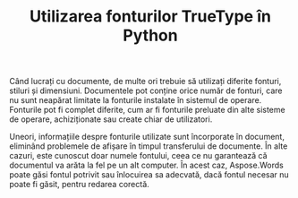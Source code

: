 ﻿---
title: Utilizarea fonturilor TrueType în Python
second_title: Aspose.Words pentru Python via .NET
articleTitle: Folosind TrueType Fonturi
linktitle: Folosind TrueType Fonturi
description: "Aspose.Words pentru Python via .NET poate găsi fontul potrivit sau înlocuirea sa adecvată pentru redarea corectă a documentelor. Acest lucru asigură că diferența dintre documentul afișat și original este minimă atunci când nu există suficiente informații despre un font."
type: docs
weight: 20
url: /ro/python-net/using-truetype-fonts/
---

Când lucrați cu documente, de multe ori trebuie să utilizați diferite fonturi, stiluri și dimensiuni. Documentele pot conține orice număr de fonturi, care nu sunt neapărat limitate la fonturile instalate în sistemul de operare. Fonturile pot fi complet diferite, cum ar fi fonturile preluate din alte sisteme de operare, achiziționate sau create chiar de utilizatori.

Uneori, informațiile despre fonturile utilizate sunt încorporate în document, eliminând problemele de afișare în timpul transferului de documente. În alte cazuri, este cunoscut doar numele fontului, ceea ce nu garantează că documentul va arăta la fel pe un alt computer. În acest caz, Aspose.Words poate găsi fontul potrivit sau înlocuirea sa adecvată, dacă fontul necesar nu poate fi găsit, pentru redarea corectă.
